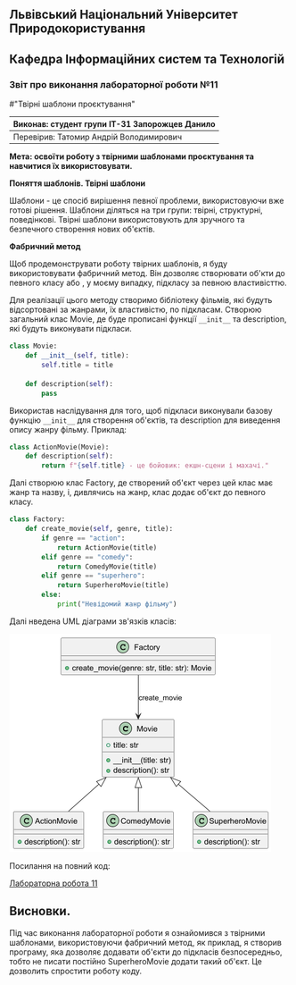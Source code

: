 ## Львівський Національний Університет Природокористування
## Кафедра Інформаційних систем та Технологій


### Звіт про виконання лабораторної роботи №11

#"Твірні шаблони проєктування"


|Виконав: студент групи ІТ-31 Запорожцев Данило|
|----------------------------------------------|
|Перевірив: Татомир Андрій Володимирович|

**Мета: освоїти роботу з твірними шаблонами проєктування та навчитися їх використовувати.**

**Поняття шаблонів. Твірні шаблони**

Шаблони - це спосіб вирішення певної проблеми, використовуючи вже готові рішення.
Шаблони діляться на три групи: твірні, структурні, поведінкові.
Твірні шаблони використовують для зручного та безпечного створення нових об'єктів.

**Фабричний метод**

Щоб продемонструвати роботу твірних шаблонів, я буду використовувати фабричний метод. Він дозволяє створювати об'кти до певного класу або , у моєму випадку, підкласу за певною властивісттю.

Для реалізації цього методу створимо бібліотеку фільмів, які будуть відсортовані за жанрами, їх властивістю, по підкласам.
Створюю загальний клас Movie, де буде прописані функції `__init__` та description, які будуть виконувати підкласи.
``` py
class Movie:
    def __init__(self, title):
        self.title = title

    def description(self):
        pass
```
Використав наслідування для того, щоб підкласи виконували базову функцію `__init__` для створення об'єктів, та description для виведення опису жанру фільму. Приклад:
``` py
class ActionMovie(Movie):
    def description(self):
        return f"{self.title} - це бойовик: екшн-сцени і махачі."
```
Далі створюю клас Factory, де створений об'єкт через цей клас має жанр та назву, і, дивлячись на жанр, клас додає об'єкт до певного класу.
``` py
class Factory:
    def create_movie(self, genre, title):
        if genre == "action":
            return ActionMovie(title)
        elif genre == "comedy":
            return ComedyMovie(title)
        elif genre == "superhero":
            return SuperheroMovie(title)
        else:
            print("Невідомий жанр фільму")
```
Далі нведена UML діаграми зв'язків класів:

![UML діаграма](https://raw.githubusercontent.com/KhrystynaLutsiv/IT-21_OOP/refs/heads/master/Danila_Zaporozhtsev/Lab_11/UML_11.png)

Посилання на повний код:

[Лабораторна робота 11](./Creational_pattern.py)

## Висновки. 

 Під час виконання лабораторної роботи я ознайомився з твірними шаблонами, використовуючи фабричний метод, як приклад, я створив програму, яка дозволяє додавати об'єкти до підкласів безпосередньо, тобто не писати постійно SuperheroMovie додати такий об'єкт. Це дозволить спростити роботу коду.
